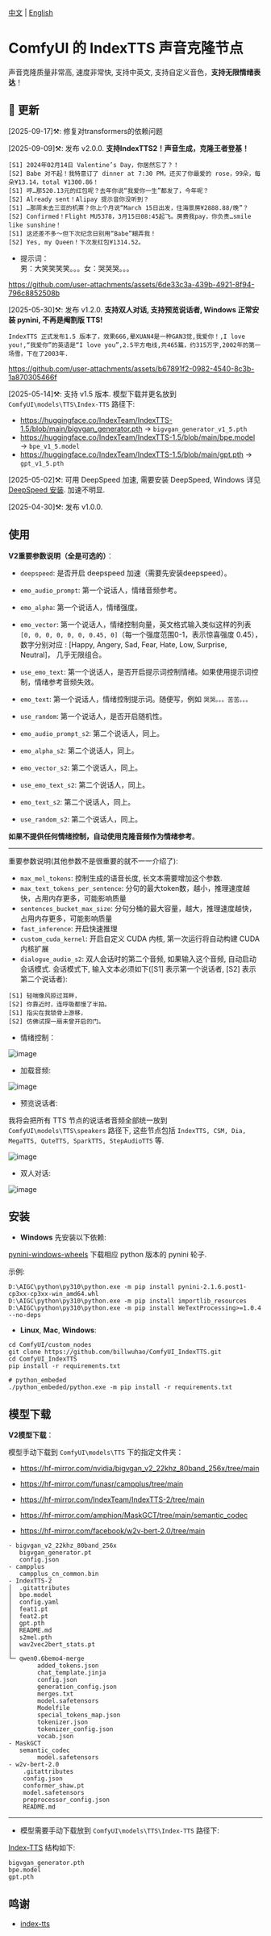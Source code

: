 [中文](README.md) | [English](README-EN.md) 

# ComfyUI 的 IndexTTS 声音克隆节点

声音克隆质量非常高, 速度非常快, 支持中英文, 支持自定义音色，**支持无限情绪表达**！

## 📣 更新

[2025-09-17]⚒️: 修复对transformers的依赖问题

[2025-09-09]⚒️: 发布 v2.0.0. **支持IndexTTS2！声音生成，克隆王者登基！**

```
[S1] 2024年02月14日 Valentine’s Day，你居然忘了？！
[S2] Babe 对不起！我特意订了 dinner at 7:30 PM，还买了你最爱的 rose，99朵，每朵¥13.14，total ¥1300.86！
[S1] 哼…那520.13元的红包呢？去年你说“我爱你一生”都发了，今年呢？
[S2] Already sent！Alipay 提示音你没听到？
[S1] …那周末去三亚的机票？你上个月说“March 15日出发，住海景房¥2888.88/晚”？
[S2] Confirmed！Flight MU5378，3月15日08:45起飞。房费我pay，你负责…smile like sunshine！
[S1] 这还差不多～但下次纪念日别用“Babe”糊弄我！
[S2] Yes, my Queen！下次发红包¥1314.52。
```

- 提示词：  
男：大笑笑笑笑。。。女：哭哭哭。。。

https://github.com/user-attachments/assets/6de33c3a-439b-4921-8f94-796c8852508b

[2025-05-30]⚒️: 发布 v1.2.0. **支持双人对话, 支持预览说话者, Windows 正常安装 pynini, 不再是阉割版 TTS!**

`IndexTTS 正式发布1.5 版本了，效果666,晕XUAN4是一种GAN3觉,我爱你！,I love you!,“我爱你”的英语是“I love you”,2.5平方电线,共465篇，约315万字,2002年的第一场雪，下在了2003年.`

https://github.com/user-attachments/assets/b67891f2-0982-4540-8c3b-1a870305466f

[2025-05-14]⚒️: 支持 v1.5 版本. 模型下载并更名放到 `ComfyUI\models\TTS\Index-TTS` 路径下:
- https://huggingface.co/IndexTeam/IndexTTS-1.5/blob/main/bigvgan_generator.pth  → `bigvgan_generator_v1_5.pth`
- https://huggingface.co/IndexTeam/IndexTTS-1.5/blob/main/bpe.model → `bpe_v1_5.model`
- https://huggingface.co/IndexTeam/IndexTTS-1.5/blob/main/gpt.pth → `gpt_v1_5.pth`

[2025-05-02]⚒️: 可用 DeepSpeed 加速, 需要安装 DeepSpeed, Windows 详见 [DeepSpeed 安装](https://github.com/deepspeedai/DeepSpeed/blob/master/blogs/windows/08-2024/chinese/README.md). 加速不明显.

[2025-04-30]⚒️: 发布 v1.0.0.

## 使用

**V2重要参数说明（全是可选的）**：
- `deepspeed`: 是否开启 deepspeed 加速（需要先安装deepspeed）。
- `emo_audio_prompt`: 第一个说话人，情绪音频参考。
- `emo_alpha`: 第一个说话人，情绪强度。
- `emo_vector`: 第一个说话人，情绪控制向量，英文格式输入类似这样的列表 `[0, 0, 0, 0, 0, 0, 0.45, 0]`（每一个强度范围0-1，表示惊喜强度 0.45），数字分别对应 : [Happy, Angery, Sad, Fear, Hate, Low, Surprise, Neutral]， 几乎无限组合。
- `use_emo_text`: 第一个说话人，是否开启提示词控制情绪。如果使用提示词控制，情绪参考音频失效。
- `emo_text`: 第一个说话人，情绪控制提示词。随便写，例如 `哭哭。。。苦苦。。。`
- `use_random`: 第一个说话人，是否开启随机性。

- `emo_audio_prompt_s2`: 第二个说话人，同上。
- `emo_alpha_s2`: 第二个说话人，同上。
- `emo_vector_s2`: 第二个说话人，同上。
- `use_emo_text_s2`: 第二个说话人，同上。
- `emo_text_s2`: 第二个说话人，同上。
- `use_random_s2`: 第二个说话人，同上。

**如果不提供任何情绪控制，自动使用克隆音频作为情绪参考**。

---

重要参数说明(其他参数不是很重要的就不一一介绍了):
- `max_mel_tokens`: 控制生成的语音长度, 长文本需要增加这个参数.
- `max_text_tokens_per_sentence`: 分句的最大token数，越小，推理速度越快，占用内存更多，可能影响质量
- `sentences_bucket_max_size`: 分句分桶的最大容量，越大，推理速度越快，占用内存更多，可能影响质量
- `fast_inference`: 开启快速推理
- `custom_cuda_kernel`: 开启自定义 CUDA 内核, 第一次运行将自动构建 CUDA 内核扩展
- `dialogue_audio_s2`: 双人会话时的第二个音频, 如果输入这个音频, 自动启动会话模式. 会话模式下, 输入文本必须如下([S1] 表示第一个说话者, [S2] 表示第二个说话者):
```
[S1] 轻喘像风掠过耳畔，
[S2] 你靠近时，连呼吸都慢了半拍。
[S1] 指尖在我锁骨上游移，
[S2] 仿佛试探一扇未曾开启的门。
```

- 情绪控制：

![image](https://github.com/billwuhao/ComfyUI_IndexTTS/blob/main/images/20250909114313_825_51.png)

- 加载音频:

![image](https://github.com/billwuhao/ComfyUI_IndexTTS/blob/main/images/2025-04-30_19-22-46.png)

- 预览说话者:

我将会把所有 TTS 节点的说话者音频全部统一放到 `ComfyUI\models\TTS\speakers` 路径下, 这些节点包括 `IndexTTS, CSM, Dia, MegaTTS, QuteTTS, SparkTTS, StepAudioTTS` 等.

![image](https://github.com/billwuhao/ComfyUI_IndexTTS/blob/main/images/2025-05-30_22-30-05.png)

- 双人对话:

![image](https://github.com/billwuhao/ComfyUI_IndexTTS/blob/main/images/2025-05-30_22-15-23.png)

## 安装

- **Windows** 先安装以下依赖:

[pynini-windows-wheels](https://github.com/billwuhao/pynini-windows-wheels/releases/tag/v2.1.6.post1) 下载相应 python 版本的 pynini 轮子.

示例:
```
D:\AIGC\python\py310\python.exe -m pip install pynini-2.1.6.post1-cp3xx-cp3xx-win_amd64.whl
D:\AIGC\python\py310\python.exe -m pip install importlib_resources
D:\AIGC\python\py310\python.exe -m pip install WeTextProcessing>=1.0.4 --no-deps
```

- **Linux**, **Mac**, **Windows**:
```
cd ComfyUI/custom_nodes
git clone https://github.com/billwuhao/ComfyUI_IndexTTS.git
cd ComfyUI_IndexTTS
pip install -r requirements.txt

# python_embeded
./python_embeded/python.exe -m pip install -r requirements.txt
```

## 模型下载

**V2模型下载**：

模型手动下载到 `ComfyUI\models\TTS` 下的指定文件夹：

- https://hf-mirror.com/nvidia/bigvgan_v2_22khz_80band_256x/tree/main

- https://hf-mirror.com/funasr/campplus/tree/main

- https://hf-mirror.com/IndexTeam/IndexTTS-2/tree/main

- https://hf-mirror.com/amphion/MaskGCT/tree/main/semantic_codec

- https://hf-mirror.com/facebook/w2v-bert-2.0/tree/main

```
- bigvgan_v2_22khz_80band_256x
   bigvgan_generator.pt
   config.json
- campplus
   campplus_cn_common.bin
- IndexTTS-2
│  .gitattributes
│  bpe.model
│  config.yaml
│  feat1.pt
│  feat2.pt
│  gpt.pth
│  README.md
│  s2mel.pth
│  wav2vec2bert_stats.pt
│
└─ qwen0.6bemo4-merge
        added_tokens.json
        chat_template.jinja
        config.json
        generation_config.json
        merges.txt
        model.safetensors
        Modelfile
        special_tokens_map.json
        tokenizer.json
        tokenizer_config.json
        vocab.json
- MaskGCT
   semantic_codec
        model.safetensors
- w2v-bert-2.0
    .gitattributes
    config.json
    conformer_shaw.pt
    model.safetensors
    preprocessor_config.json
    README.md
```

---

- 模型需要手动下载放到 `ComfyUI\models\TTS\Index-TTS` 路径下:

[Index-TTS](https://huggingface.co/IndexTeam/Index-TTS/tree/main) 结构如下:

```
bigvgan_generator.pth
bpe.model
gpt.pth
```

## 鸣谢


- [index-tts](https://github.com/index-tts/index-tts)
